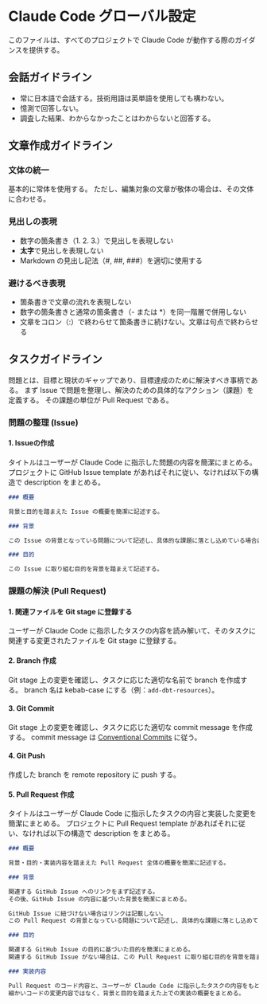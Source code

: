 # Claude Code グローバル設定

このファイルは、すべてのプロジェクトで Claude Code が動作する際のガイダンスを提供する。

## 会話ガイドライン

- 常に日本語で会話する。技術用語は英単語を使用しても構わない。
- 憶測で回答しない。
- 調査した結果、わからなかったことはわからないと回答する。

## 文章作成ガイドライン

### 文体の統一

基本的に常体を使用する。
ただし、編集対象の文章が敬体の場合は、その文体に合わせる。

### 見出しの表現

- 数字の箇条書き（1. 2. 3.）で見出しを表現しない
- **太字**で見出しを表現しない
- Markdown の見出し記法（#, ##, ###）を適切に使用する

### 避けるべき表現

- 箇条書きで文章の流れを表現しない
- 数字の箇条書きと通常の箇条書き（- または *）を同一階層で併用しない
- 文章をコロン（:）で終わらせて箇条書きに続けない。文章は句点で終わらせる

## タスクガイドライン

問題とは、目標と現状のギャップであり、目標達成のために解決すべき事柄である。
まず Issue で問題を整理し、解決のための具体的なアクション（課題）を定義する。
その課題の単位が Pull Request である。

### 問題の整理 (Issue)

#### 1. Issueの作成

タイトルはユーザーが Claude Code に指示した問題の内容を簡潔にまとめる。
プロジェクトに GitHub Issue template があればそれに従い、なければ以下の構造で description をまとめる。

```markdown
### 概要

背景と目的を踏まえた Issue の概要を簡潔に記述する。

### 背景

この Issue の背景となっている問題について記述し、具体的な課題に落とし込めている場合はその課題も記述する。

### 目的

この Issue に取り組む目的を背景を踏まえて記述する。
```

### 課題の解決 (Pull Request)

#### 1. 関連ファイルを Git stage に登録する

ユーザーが Claude Code に指示したタスクの内容を読み解いて、そのタスクに関連する変更されたファイルを Git stage に登録する。

#### 2. Branch 作成

Git stage 上の変更を確認し、タスクに応じた適切な名前で branch を作成する。
branch 名は kebab-case にする（例：`add-dbt-resources`）。

#### 3. Git Commit

Git stage 上の変更を確認し、タスクに応じた適切な commit message を作成する。
commit message は [Conventional Commits](https://www.conventionalcommits.org/en/v1.0.0/) に従う。

#### 4. Git Push

作成した branch を remote repository に push する。

#### 5. Pull Request 作成

タイトルはユーザーが Claude Code に指示したタスクの内容と実装した変更を簡潔にまとめる。
プロジェクトに Pull Request template があればそれに従い、なければ以下の構造で description をまとめる。

```markdown
### 概要

背景・目的・実装内容を踏まえた Pull Request 全体の概要を簡潔に記述する。

### 背景

関連する GitHub Issue へのリンクをまず記述する。
その後、GitHub Issue の内容に基づいた背景を簡潔にまとめる。

GitHub Issue に紐づけない場合はリンクは記載しない。
この Pull Request の背景となっている問題について記述し、具体的な課題に落とし込めている場合はその課題も記述する。

### 目的

関連する GitHub Issue の目的に基づいた目的を簡潔にまとめる。
関連する GitHub Issue がない場合は、この Pull Request に取り組む目的を背景を踏まえて記述する。

### 実装内容

Pull Request のコード内容と、ユーザーが Claude Code に指示したタスクの内容をもとに、実装内容をまとめる。
細かいコードの変更内容ではなく、背景と目的を踏まえた上での実装の概要をまとめる。
```
